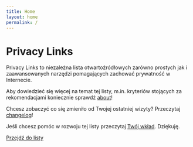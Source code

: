 ```yaml
---
title: Home
layout: home
permalink: /
---
```


# Privacy Links

Privacy Links to niezależna lista otwartoźródłowych zarówno prostych jak i zaawansowanych narzędzi pomagających zachować prywatność w Internecie.

Aby dowiedzieć się więcej na temat tej listy, m.in. kryteriów stojących za rekomendacjami koniecznie sprawdź [about](./about.md)!

Chcesz zobaczyć co się zmieniło od Twojej ostatniej wizyty? Przeczytaj [changelog](https://github.com/Arturro43/privacy-links/blob/main/changelog.md)!

Jeśli chcesz pomóc w rozwoju tej listy przeczytaj [Twój wkład](./contribute.md). Dziękuję.

[Przejdź do listy](./links.md)
